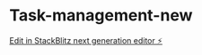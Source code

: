 # Task-management-new

[Edit in StackBlitz next generation editor ⚡️](https://stackblitz.com/~/github.com/Sanket2596/Task-management-new)